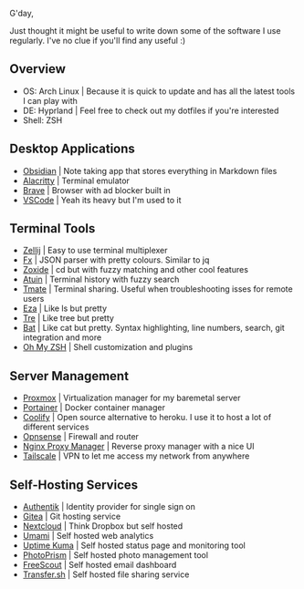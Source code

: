 G'day,

Just thought it might be useful to write down some of the software I use regularly. I've no clue if you'll find any useful :)


## Overview
- OS: Arch Linux | Because it is quick to update and has all the latest tools I can play with
- DE: Hyprland | Feel free to check out my dotfiles if you're interested
- Shell: ZSH



## Desktop Applications

- [Obsidian](https://obsidian.md/) | Note taking app that stores everything in Markdown files
- [Alacritty](https://alacritty.org/) | Terminal emulator
- [Brave](https://brave.com/) | Browser with ad blocker built in
- [VSCode](https://code.visualstudio.com/) | Yeah its heavy but I'm used to it




## Terminal Tools

- [Zellij](https://zellij.dev/) | Easy to use terminal multiplexer
- [Fx](https://fx.wtf/) | JSON parser with pretty colours. Similar to jq
- [Zoxide](https://github.com/ajeetdsouza/zoxide) | cd but with fuzzy matching and other cool features
- [Atuin](https://atuin.sh/) | Terminal history with fuzzy search
- [Tmate](https://tmate.io/) | Terminal sharing. Useful when troubleshooting isses for remote users
- [Eza](https://eza.rocks/) | Like ls but pretty
- [Tre](https://github.com/dduan/tre) | Like tree but pretty
- [Bat](https://github.com/sharkdp/bat) | Like cat but pretty. Syntax highlighting, line numbers, search, git integration and more
- [Oh My ZSH](https://ohmyz.sh/) | Shell customization and plugins



## Server Management

- [Proxmox](https://proxmox.com/en/) | Virtualization manager for my baremetal server
- [Portainer](https://www.portainer.io/) | Docker container manager
- [Coolify](https://coolify.io/) | Open source alternative to heroku. I use it to host a lot of different services
- [Opnsense](https://opnsense.org/) | Firewall and router
- [Nginx Proxy Manager](https://nginxproxymanager.com/) | Reverse proxy manager with a nice UI
- [Tailscale](https://tailscale.com/) | VPN to let me access my network from anywhere

## Self-Hosting Services
- [Authentik](https://goauthentik.io/) | Identity provider for single sign on
- [Gitea](https://gitea.io/) | Git hosting service
- [Nextcloud](https://nextcloud.com/) | Think Dropbox but self hosted
- [Umami](https://umami.is/) | Self hosted web analytics
- [Uptime Kuma](https://uptime.kuma.pet/) | Self hosted status page and monitoring tool
- [PhotoPrism](https://photoprism.app/) | Self hosted photo management tool
- [FreeScout](https://freescout.net/) | Self hosted email dashboard
- [Transfer.sh](https://upload.woodburn.au/) | Self hosted file sharing service